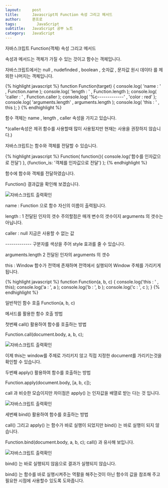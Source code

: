 ```yaml
---
layout:     post
title:      Javascript의 Function 속성 그리고 메서드
author:     쭌프로
tags: 		  JavaScript
subtitle:   JavaScript 공부 노트
category:   JavaScript
---
```

<!-- Start Writing Below in Markdown -->

<div class="box">
  <div class="small-title">자바스크립트 Function(객체) 속성 그리고 메서드</div>
  <p>속성과 메서드는 객체가 가질 수 있는 것이고 함수는 객체입니다.</p>
  <p>자바스크립트에서는 null , nudefinded , boolean , 숫자값 , 문자값 원시 데이타 를 제외한 나머지는 객체입니다.</p>
</div>

<div class="box">
{% highlight javascript %}
  function Function(target) {
    console.log( 'name : ' , Function.name );
    console.log( 'length : ' , Function.length );
    console.log( 'caller : ' , Function.caller );
    console.log( '%c-------------' , 'color : red' );
    console.log( 'arguments.length' , arguments.length );
    console.log( 'this : ' , this );
  }
{% endhighlight %}

<p>함수 객체는 name , length , caller 속성을 가지고 있습니다.</p>
<p>*(caller속성은 제귀 함수를 사용할때 많이 사용됬지만 현재는 사용을 권장하지 않습니다.)</p>
</div>

<div class="box">
  <p>자바스크립트는 함수와 객체를 전달할 수 있습니다.</p>
  
{% highlight javascript %}
Function(
  function(){ console.log('함수를 인자값으로 전달') },
  {function_is: '객체를 인자값으로 전달'}
);
{% endhighlight %}
<p>함수에 함수와 객체를 전달하였습니다.</p>
<p>Function() 결과값을 확인해 보겠습니다.</p>
<div class="img-box">
  <img src="https://alalstjr.github.io/jjunpro.github.io/img/2018-12-09-1.png" alt="자바스크립트 출력확인" />
</div>
<p>name : Function 으로 함수 자신의 이름이 출력됩니다.</p>
<p>length : 1 전달된 인자의 갯수 주의할점은 매개 변수의 갯수이지 arguments 의 갯수는 아닙니다.</p>
<p>caller : null 지금은 사용할 수 없는 값</p>
<p>------------- 구분자를 색상을 주어 style 효과를 줄 수 있습니다.</p>
<p>arguments.length 2 전달된 인자의 arguments 의 갯수</p>
<p>this :  Window 함수가 전역에 존재하며 전역에서 실행되어 Window 주체를 가리키게 됩니다.</p>
</div>
 
<div class="box">
{% highlight javascript %}
function Function(a, b, c) {
  console.log('this : ' , this);
  console.log('a : ', a );
  console.log('b : ', b );
  console.log('c : ', c );
}
{% endhighlight %}

<p>일반적인 함수 호출 Function(a, b, c)</p>
<p>메서드를 활용한 함수 호출 방법</p>
<p>첫번째 call() 활용하여 함수를 호출하는 방법</p>
<p>Function.call(document.body, a, b, c);</p>
<div class="img-box">
  <img src="https://alalstjr.github.io/jjunpro.github.io/img/2018-12-09-2.png" alt="자바스크립트 출력확인" />
</div>
<p>이제 this는 window를 주체로 가리키지 않고 직접 지정한 document를 가리키는것을 확인할 수 있습니다.</p>
</div>

<div class="box">
  <p>두번째 apply() 활용하여 함수를 호출하는 방법</p>
  <p>Function.apply(document.body, [a, b, c]);</p>
  <p>call 과 비슷한 모습이지만 차이점은 apply() 는 인자값을 배열로 받는 다는 것 입니다.</p>
<div class="img-box">
  <img src="https://alalstjr.github.io/jjunpro.github.io/img/2018-12-09-3.png" alt="자바스크립트 출력확인" />
</div>
</div>

<div class="box">
  <p>세번째 bind() 활용하여 함수를 호출하는 방법</p>
  <p>call() 그리고 apply() 는 함수가 바로 실행이 되었지만 bind() 는 바로 실행이 되지 않습니다.</p>
  <p>Function.bind(document.body, a, b, c); call() 과 유사해 보입니다.</p>
<div class="img-box">
  <img src="https://alalstjr.github.io/jjunpro.github.io/img/2018-12-09-4.png" alt="자바스크립트 출력확인" />
</div>
  <p>bind() 는 바로 실행되지 않음으로 결과가 실행되지 않습니다.</p>
  <p>bind() 는 함수를 바로 실행시켜주는 역활을 해주는것이 아닌 함수의 값을 참조해 주고 필요한 시점에 사용할수 있도록 도와줍니다.</p>
</div>
